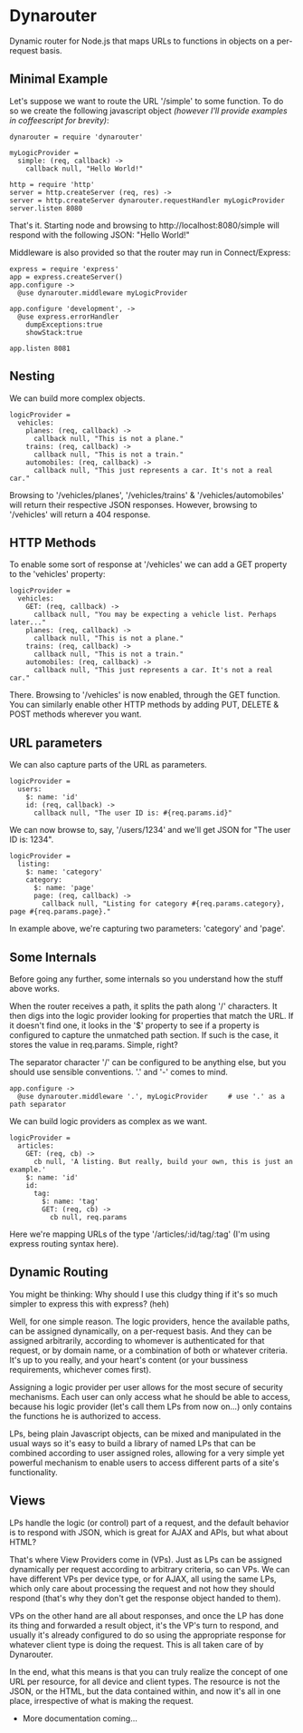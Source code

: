 # Dynarouter

Dynamic router for Node.js that maps URLs to functions in objects on a per-request basis.

## Minimal Example

Let's suppose we want to route the URL '/simple' to some function. To do so we create the following javascript object *(however I'll provide examples in coffeescript for brevity)*:

    dynarouter = require 'dynarouter'
    
    myLogicProvider =
      simple: (req, callback) ->
        callback null, "Hello World!"

    http = require 'http'
    server = http.createServer (req, res) ->
    server = http.createServer dynarouter.requestHandler myLogicProvider
    server.listen 8080

That's it. Starting node and browsing to http://localhost:8080/simple will respond 
with the following JSON: "Hello World!"

Middleware is also provided so that the router may run in Connect/Express:

    express = require 'express'
    app = express.createServer()
    app.configure ->
      @use dynarouter.middleware myLogicProvider

    app.configure 'development', ->
      @use express.errorHandler 
        dumpExceptions:true
        showStack:true

    app.listen 8081

## Nesting

We can build more complex objects.

    logicProvider =
      vehicles:
        planes: (req, callback) ->
          callback null, "This is not a plane."
        trains: (req, callback) ->
          callback null, "This is not a train."
        automobiles: (req, callback) ->
          callback null, "This just represents a car. It's not a real car."

Browsing to '/vehicles/planes', '/vehicles/trains' & '/vehicles/automobiles' will return 
their respective JSON responses. However, browsing to '/vehicles' will return a 404 response.

## HTTP Methods

To enable some sort of response at '/vehicles' we can add a GET property to the 'vehicles' 
property:

    logicProvider =
      vehicles:
        GET: (req, callback) ->
          callback null, "You may be expecting a vehicle list. Perhaps later..."
        planes: (req, callback) ->
          callback null, "This is not a plane."
        trains: (req, callback) ->
          callback null, "This is not a train."
        automobiles: (req, callback) ->
          callback null, "This just represents a car. It's not a real car."

There. Browsing to '/vehicles' is now enabled, through the GET function. You can similarly enable 
other HTTP methods by adding PUT, DELETE & POST methods wherever you want.

## URL parameters

We can also capture parts of the URL as parameters.

    logicProvider =
      users:
        $: name: 'id'
        id: (req, callback) ->
          callback null, "The user ID is: #{req.params.id}"

We can now browse to, say, '/users/1234' and we'll get JSON for "The user ID is: 1234".

    logicProvider =
      listing:
        $: name: 'category'
        category:
          $: name: 'page'
          page: (req, callback) ->
            callback null, "Listing for category #{req.params.category}, page #{req.params.page}."

In example above, we're capturing two parameters: 'category' and 'page'.

## Some Internals

Before going any further, some internals so you understand how the stuff above works.

When the router receives a path, it splits the path along '/' characters. It then digs into the 
logic provider looking for properties that match the URL. If it doesn't find one, it looks in the 
'$' property to see if a property is configured to capture the unmatched path section. If such is
the case, it stores the value in req.params. Simple, right?

The separator character '/' can be configured to be anything else, but you should use sensible
conventions. '.' and '-' comes to mind.

    app.configure ->
      @use dynarouter.middleware '.', myLogicProvider     # use '.' as a path separator

We can build logic providers as complex as we want.

    logicProvider =
      articles:
        GET: (req, cb) ->
          cb null, 'A listing. But really, build your own, this is just an example.'
        $: name: 'id'
        id: 
          tag: 
            $: name: 'tag'
            GET: (req, cb) ->
              cb null, req.params

Here we're mapping URLs of the type '/articles/:id/tag/:tag' (I'm using express routing syntax here).

## Dynamic Routing

You might be thinking: Why should I use this cludgy thing if it's so much simpler to express 
this with express? (heh)

Well, for one simple reason. The logic providers, hence the available paths, can be assigned 
dynamically, on a per-request basis. And they can be assigned arbitrarily, according to whomever
is authenticated for that request, or by domain name, or a combination of both or whatever criteria.
It's up to you really, and your heart's content (or your bussiness requirements, whichever comes
first).

Assigning a logic provider per user allows for the most secure of security mechanisms. Each user can
only access what he should be able to access, because his logic provider (let's call them LPs from now on...)
only contains the functions he is authorized to access.

LPs, being plain Javascript objects, can be mixed and manipulated in the usual ways so it's easy to build
a library of named LPs that can be combined according to user assigned roles, allowing for a very simple yet
powerful mechanism to enable users to access different parts of a site's functionality.

## Views

LPs handle the logic (or control) part of a request, and the default behavior is to respond with JSON, which is
great for AJAX and APIs, but what about HTML?

That's where View Providers come in (VPs). Just as LPs can be assigned dynamically per request according
to arbitrary criteria, so can VPs. We can have different VPs per device type, or for AJAX, all using the 
same LPs, which only care about processing the request and not how they should respond (that's why they
don't get the response object handed to them).

VPs on the other hand are all about responses, and once the LP has done its thing and forwarded a result 
object, it's the VP's turn to respond, and usually it's already configured to do so using the appropriate
response for whatever client type is doing the request. This is all taken care of by Dynarouter.

In the end, what this means is that you can truly realize the concept of one URL per resource, for all device 
and client types. The resource is not the JSON, or the HTML, but the data contained within, and now it's all
in one place, irrespective of what is making the request.

 * More documentation coming...